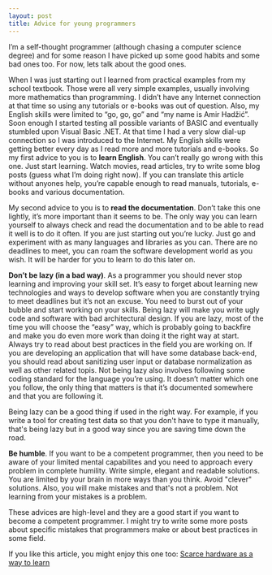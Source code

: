```yaml
---
layout: post
title: Advice for young programmers
---
```


I’m a self-thought programmer (although chasing a computer science degree) and
for some reason I have picked up some good habits and some bad ones too. For
now, lets talk about the good ones.

When I was just starting out I learned from practical examples from my school
textbook. Those were all very simple examples, usually involving more
mathematics than programming. I didn’t have any Internet connection at that
time so using any tutorials or e-books was out of question. Also, my English
skills were limited to “go, go, go” and “my name is Amir Hadžić”. Soon enough I
started testing all possible variants of BASIC and eventually stumbled upon
Visual Basic .NET. At that time I had a very slow dial-up connection so I was
introduced to the Internet. My English skills were getting better every day as
I read more and more tutorials and e-books. So my first advice to you is to
**learn English**. You can’t really go wrong with this one. Just start
learning. Watch movies, read articles, try to write some blog posts  (guess
what I’m doing right now). If you can translate this article without anyones
help, you’re capable enough to read manuals, tutorials, e-books and various
documentation.

My second advice to you is to **read the documentation**. Don’t take this one
lightly, it’s more important than it seems to be. The only way you can learn
yourself to always check and read the documentation and to be able to read it
well is to do it often. If you are just starting out you’re lucky. Just go and
experiment with as many languages and libraries as you can. There are no
deadlines to meet, you can roam the software development world as you wish. It
will be harder for you to learn to do this later on.

**Don’t be lazy (in a bad way)**. As a programmer you should never stop
learning and improving your skill set. It’s easy to forget about learning new
technologies and ways to develop software when you are constantly trying to
meet deadlines but it’s not an excuse. You need to burst out of your bubble and
start working on your skills. Being lazy will make you write ugly code and
software with bad architectural design. If you are lazy, most of the time you
will choose the “easy” way, which is probably going to backfire and make you do
even more work than doing it the right way at start. Always try to read about
best practices in the field you are working on. If you are developing an
application that will have some database back-end, you should read about
sanitizing user input or database normalization as well as other related topis.
Not being lazy also involves following some coding standard for the language
you’re using. It doesn’t matter which one you follow, the only thing that
matters is that it’s documented somewhere and that you are following it.

Being lazy can be a good thing if used in the right way. For example, if you
write a tool for creating test data so that you don't have to type it manually,
that's being lazy but in a good way since you are saving time down the road.

**Be humble**. If you want to be a competent programmer, then you need to be
aware of your limited mental capabilites and you need to approach every problem
in complete humility. Write simple, elegant and readable solutions. You are
limited by your brain in more ways than you think. Avoid "clever" solutions.
Also, you will make mistakes and that's not a problem. Not learning from your
mistakes is a problem.

These advices are high-level and they are a good start if you want to become a
competent programmer. I might try to write some more posts about specific
mistakes that programmers make or about best practices in some field.

<div class="recommended-reading">
    <p>If you like this article, you might enjoy this one too:
    <a href="{% post_url 2010-12-14-Scarce-hardware-as-a-way-to-learn %}">Scarce hardware as a way to learn</a></p>
</div>
